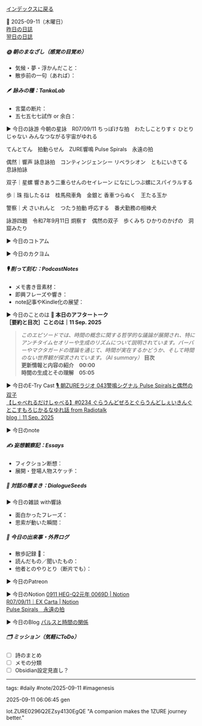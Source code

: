 [インデックスに戻る](../../../DialogueSeeds_2025-26.md)

📅 2025-09-11（木曜日）  
[昨日の日誌](20250910.md)  
[翌日の日誌](20250912.md)

##### 🌞 朝のまなざし（感覚の目覚め）
- 気候・夢・浮かんだこと：
- 散歩前の一句（あれば）：

##### 🪶 詠みの種：TankaLab
- 言葉の断片：
- 五七五七七試作 or 余白：

▶︎ 今日の詠游
今朝の星詠　R07/09/11
ちっぽけな拍　わたしことりすゞ
ひとりじゃない
みんなつながる宇宙がゆれる

てんとてん　拍動らせん　ZURE響鳴
Pulse Spirals　永遠の拍

偶然｜響声
詠息詠拍　コンティンジェンシー
リベラシオン　ともにいきてる　息詠拍詠

双子｜星螺
響きあう二重らせんのセイレーン
になにしつぶ螺にスパイラルする

歩｜珠
指したるは　桂馬飛車角　金銀と
香車つらぬく　王たる玉か

警察｜犬
さいれんと　つたう拍動
呼応する　番犬勤務の相棒犬

詠游四題　令和7年9月11日
炯察す　偶然の双子　歩くみち
ひかりのかげの　洞窟みたり

▶︎ 今日のコトアム

▶︎ 今日のカクヨム

##### 🎙 削って刻む：PodcastNotes
- メモ書き音素材：
- 即興フレーズや響き：
- note記事やKindle化の展望：




▶︎ 今日のことのは
**🎤 本日のアフタートーク  
［要約と目次］ことのは｜11 Sep. 2025**

> _このエピソードでは、時間の概念に関する哲学的な議論が展開され、特にアンチタイムセオリーや生成のリズムについて説明されています。バーバーやマクタガードの理論を通じて、時間が実在するかどうか、そして時間のない世界観が探求されています。（AI summary）_
> **目次**  
> **更新情報と内容の紹介　00:00**  
> **時間の生成とその理解　05:05**

▶︎ 今日のE-Try Cast
[🎙️ 朝ZUREラジオ 043警鳴シグナル Pulse Spiralsと偶然の双子](https://listen.style/p/campusfm6214/y8flvkah)  
[【しゃべれるだけしゃべる】#0234 ぐらうんどぜろとぐらうんどしぇいきんぐとこすもろじかるなゆれ話 from Radiotalk](https://listen.style/p/twilight/tc0hyeag)  
[blog｜11 Sep. 2025](https://listen.style/p/inmymind/8cymlzsl)

▶︎ 今日のnote

##### ✍️ 妄想観察記：Essays
- フィクション断想：
- 展開・登場人物スケッチ：

##### 🌱 対話の種まき：DialogueSeeds
▶︎ 今日の雑談 with響詠

- 面白かったフレーズ：
- 思索が動いた瞬間：

##### 📌 今日の出来事・外界ログ
- 散歩記録 🐾：
- 読んだもの／聞いたもの：
- 他者とのやりとり（断片でも）：

▶︎ 今日のPatreon

▶︎ 今日のNotion
[0911 HEG-Q2元年 0069D | Notion](https://rebel-tortoise-b95.notion.site/0911-HEG-Q2-0069D-26abed030315817c9922ef22798bd39f)  
[R07/09/11｜EX Carta | Notion](https://rebel-tortoise-b95.notion.site/R07-09-11-EX-Carta-26abed0303158100ac45df7fed4747a2)  
[Pulse Spirals　永遠の拍](https://rebel-tortoise-b95.notion.site/Pulse-Spirals-26abed03031581ebb5ece84d06ffd89e)  

▶︎ 今日のBlog
[パルスと時間の関係](https://jimt.hatenablog.com/entry/2025/09/23/204335)  

##### 🗂 ミッション（気軽にToDo）
- [ ] 詩のまとめ
- [ ] メモの分類
- [ ] Obsidian設定見直し？

---
tags: #daily #note/2025-09-11 #imagenesis

2025-09-11 06:06:45  gen

lot.ZURE0296Q2EZsy4130EgQE
"A companion makes the 1ZURE journey better."